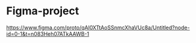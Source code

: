 # Figma-project
https://www.figma.com/proto/qAl0XTtAoSSnmcXhaVUc8a/Untitled?node-id=0-1&t=n083Heh07ATkAAWB-1
